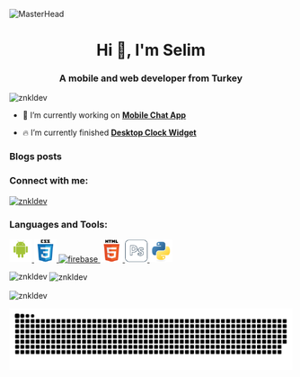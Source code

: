 ![MasterHead](https://lh3.googleusercontent.com/fife/AK0iWDzcg1L0P9lfNr_3yhMZ_TSe-qtFd5qEpdyI9FMWXn-QUAiTMRVTfEZ1se5gBnmb8Xi9rns292DeFRODE-oX_SKvSZA98LDGLjjVhy4p2tGPqMY8kdMyhkjpQEggLoYC_6DHg7XhM1R0JeqirmN24LYUWm-9rhlawNybRhG5kHEmOW_4PZttxctkGRDT-aQIv1jqxGlF_v880cmYzEOihTPyXUEE_8Bg0GyHMpsLgGRdha5zGvxvnDAMz-u_oeMfy4EYb4RmJN2DYp2FyacxeIYoaC9tY_ZWQ__XoF4HZ4lGieszpbrw7KVoNmRDnw0eDHV_UACN1dSe-R0ewxxF5Scl0VpnJ0KI2tYQy5GtJ8-BzFOyeLNVKOw_awlIjGH76gDsKbRQipk1bsQpJ3g3leVGq2uZmlw__O73uYyhoPKEJyVm9fOlgGwdlajyLcA9hiiT38US9Q3NXTA5kXoQ57npmOAV5iTgjtDefuw5NukUZUSwJDNP-rHlxkvtQKB0IwpHrvLFN99sSm_dOfKXlCMIbm2F4PmHgCyzC8XeAI8WaB_QO7HoKos2GUfmEe9YkWyFzaUdfkd1a4zsVYJZvZ6CQk63CYwozDhotCGqGErIQgVnoFSBioJd4ega61TDAes293OLDrOrnpv-w5_-wf4Qw-khck1Wr9GflJlhaRnjT9v09Vwyb03suB2kEDwXZ2avJxPthUOfOpQbuURazzh_9iqq8w_2Ky4cUJ528fS1QVqFcafw5WLZxmO4DIUd-PCnaRt5QuVsJkq4BjM5c_XbcS_vQGz51uz5dwCeg_X0FIs9SSEj-2fd0RWQZJuv0t1BUl3T_Fza-rrb-fBCPjL-8P7ZiTRlDwMOG_cVAdtM9SVIgo_x8Olx7pdwK9pUnB3Gn_qZUoH9uzlvFlSUATsFBi5Bo62XZWZ-rK3tHxE_X4oWYR7E8KpKfWqFHywgt7xj90Exsl_TY8x49mXU4ak8ULvlpsaPtmj5xgxPRt9ZV_KWbS6cjdOf=w1919-h930)
<h1 align="center">Hi 👋, I'm Selim</h1>
<h3 align="center">A mobile and web developer from Turkey</h3>

<p align="left"> <img src="https://komarev.com/ghpvc/?username=znkldev&label=Profile%20views&color=1c1c1c&style=flat" alt="znkldev" /> </p>

- 🔭 I’m currently working on [**Mobile Chat App**](https://knxx8wj14y6wwzmopl7nqq.on.drv.tw/www.chatting.com/)

- 🔥 I’m currently finished [**Desktop Clock Widget**](https://github.com/znkldev/Desktop-Clock-Widget)

### Blogs posts
<!-- BLOG-POST-LIST:START -->
<!-- BLOG-POST-LIST:END -->

<h3 align="left">Connect with me:</h3>
<p align="left">
<a href="https://dev.to/znkldev" target="blank"><img align="center" src="https://raw.githubusercontent.com/rahuldkjain/github-profile-readme-generator/master/src/images/icons/Social/devto.svg" alt="znkldev" height="30" width="40" /></a>
</p>

<h3 align="left">Languages and Tools:</h3>
<p align="left"> <a href="https://developer.android.com" target="_blank" rel="noreferrer"> <img src="https://raw.githubusercontent.com/devicons/devicon/master/icons/android/android-original-wordmark.svg" alt="android" width="40" height="40"/> </a> <a href="https://www.w3schools.com/css/" target="_blank" rel="noreferrer"> <img src="https://raw.githubusercontent.com/devicons/devicon/master/icons/css3/css3-original-wordmark.svg" alt="css3" width="40" height="40"/> </a> <a href="https://firebase.google.com/" target="_blank" rel="noreferrer"> <img src="https://www.vectorlogo.zone/logos/firebase/firebase-icon.svg" alt="firebase" width="40" height="40"/> </a> <a href="https://www.w3.org/html/" target="_blank" rel="noreferrer"> <img src="https://raw.githubusercontent.com/devicons/devicon/master/icons/html5/html5-original-wordmark.svg" alt="html5" width="40" height="40"/> </a> <a href="https://www.photoshop.com/en" target="_blank" rel="noreferrer"> <img src="https://raw.githubusercontent.com/devicons/devicon/master/icons/photoshop/photoshop-line.svg" alt="photoshop" width="40" height="40"/> </a> <a href="https://www.python.org" target="_blank" rel="noreferrer"> <img src="https://raw.githubusercontent.com/devicons/devicon/master/icons/python/python-original.svg" alt="python" width="40" height="40"/> </a> </p>

<p><img align="left" src="https://github-readme-stats.vercel.app/api/top-langs?username=znkldev&show_icons=true&locale=en&layout=compact&show_icons=true&hide_border=true&count_private=true&include_all_commits=true&theme=dark&card_width=500" alt="znkldev" /></p>

<p>&nbsp;<img align="center" src="https://github-readme-stats.vercel.app/api?username=znkldev&show_icons=true&hide_border=true&count_private=true&include_all_commits=true&theme=dark&card_width=500" alt="znkldev" /></p>

<p><img align="center" src="https://github-readme-streak-stats.herokuapp.com/?user=znkldev&show_icons=true&hide_border=true&count_private=true&include_all_commits=true&theme=dark&card_width=500" alt="znkldev" /></p>

<picture>
  <source media="(prefers-color-scheme: dark)" srcset="https://raw.githubusercontent.com/znkldev/znkldev/output/github-contribution-grid-snake-dark.svg">
  <source media="(prefers-color-scheme: light)" srcset="https://raw.githubusercontent.com/znkldev/znkldev/output/github-contribution-grid-snake.svg">
  <img alt="github contribution grid snake animation" src="https://raw.githubusercontent.com/znkldev/znkldev/output/github-contribution-grid-snake.svg">
</picture>
